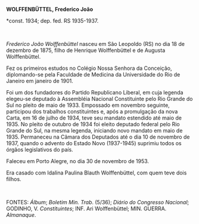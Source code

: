 **WOLFFENBÜTTEL, Frederico João**

\*const. 1934; dep. fed. RS 1935-1937.

 

*Frederico João Wolffenbüttel* nasceu em São Leopoldo (RS) no dia 18 de
dezembro de 1875, filho de Henrique Wolffenbüttel e de Augusta
Wolffenbüttel.

Fez os primeiros estudos no Colégio Nossa Senhora da Conceição,
diplomando-se pela Faculdade de Medicina da Universidade do Rio de
Janeiro em janeiro de 1901.

Foi um dos fundadores do Partido Republicano Liberal, em cuja legenda
elegeu-se deputado à Assembléia Nacional Constituinte pelo Rio Grande do
Sul no pleito de maio de 1933. Empossado em novembro seguinte,
participou dos trabalhos constituintes e, após a promulgação da nova
Carta, em 16 de julho de 1934, teve seu mandato estendido até maio de
1935. No pleito de outubro de 1934 foi eleito deputado federal pelo Rio
Grande do Sul, na mesma legenda, iniciando novo mandato em maio de 1935.
Permaneceu na Câmara dos Deputados até o dia 10 de novembro de 1937,
quando o advento do Estado Novo (1937-1945) suprimiu todos os órgãos
legislativos do país.

Faleceu em Porto Alegre, no dia 30 de novembro de 1953.

Era casado com Idalina Paulina Blauth Wolffenbüttel, com quem teve dois
filhos.

 

FONTES: *Álbum*; *Boletim Min. Trab*. (5/36); *Diário do Congresso
Nacional*; GODINHO, V. *Constituintes*; INF. Ari Wolffenbüttel; MIN.
GUERRA. *Almanaque*.

 
